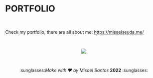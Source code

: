 <h1>PORTFOLIO</h1>

<br>

Check my portfolio, there are all about me: https://misaelseuda.me/

<br>

<p align = "center">
  <img src = "https://media.giphy.com/media/clnORRzuaBV7rNisCP/giphy.gif">
</p>

<br>

<p align = "center">
  :sunglasses:<i>Make with ♥ by Misael Santos</i> <strong>2022</strong> :sunglasses: 
</p>
